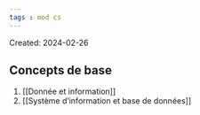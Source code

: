 ```yaml
---
tags : mod cs
---
```

Created: 2024-02-26

## Concepts de base
1. [[Donnée et information]] 
2. [[Système d’information et base de données]]